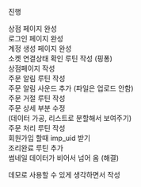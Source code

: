 진행  

상점 페이지 완성  
로그인 페이지 완성  
계정 생성 페이지 완성  
소켓 연결상태 확인 루틴 작성 (핑퐁)  
상점페이지 작성  
주문 알림 루틴 작성  
주문 알림 사운드 추가 (파일은 업로드 안함)  
주문 거절 루틴 작성  
주문 상세 부분 수정  
(데이터 가공, 리스트로 분할해서 보여주기)  
주문 처리 루틴 작성  
회원가입 할때 imp_uid 받기  
조리완료 루틴 추가  
썸네일 데이터가 비어서 넘어 옴 (해결)  

데모로 사용할 수 있게 생각하면서 작성